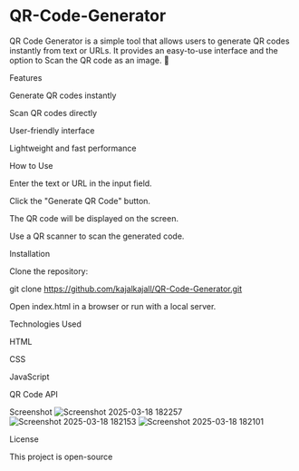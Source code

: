# QR-Code-Generator
QR Code Generator is a simple tool that allows users to generate QR codes instantly from text or URLs. It provides an easy-to-use interface and the option to Scan the QR code as an image. 🚀

Features

Generate QR codes instantly

Scan QR codes directly

User-friendly interface

Lightweight and fast performance

How to Use

Enter the text or URL in the input field.

Click the "Generate QR Code" button.

The QR code will be displayed on the screen.

Use a QR scanner to scan the generated code.

Installation

Clone the repository:

git clone https://github.com/kajalkajall/QR-Code-Generator.git

Open index.html in a browser or run with a local server.

Technologies Used

HTML

CSS

JavaScript

QR Code API

Screenshot
![Screenshot 2025-03-18 182257](https://github.com/user-attachments/assets/f8d1d7d4-824d-499c-955f-6b2f1ce69538)
![Screenshot 2025-03-18 182153](https://github.com/user-attachments/assets/9f78a96d-e5aa-40cb-936b-b391ce9f3ae9)
![Screenshot 2025-03-18 182101](https://github.com/user-attachments/assets/9b888fea-50d6-43dc-bbc1-6263e0c12c49)



License

This project is open-source

